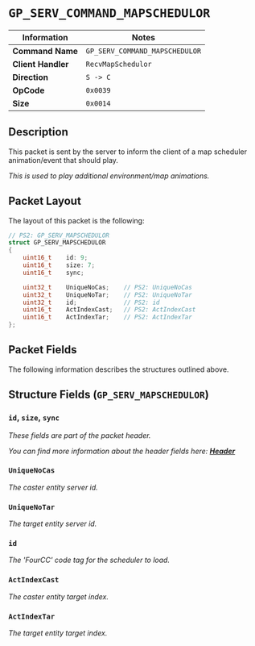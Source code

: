 # `GP_SERV_COMMAND_MAPSCHEDULOR`

| Information               | Notes |
|---                        |---    |
| **Command Name**          | `GP_SERV_COMMAND_MAPSCHEDULOR` |
| **Client Handler**        | `RecvMapSchedulor` |
| **Direction**             | `S -> C` |
| **OpCode**                | `0x0039` |
| **Size**                  | `0x0014` |

## Description

This packet is sent by the server to inform the client of a map scheduler animation/event that should play.

_This is used to play additional environment/map animations._

## Packet Layout

The layout of this packet is the following:

```cpp
// PS2: GP_SERV_MAPSCHEDULOR
struct GP_SERV_MAPSCHEDULOR
{
    uint16_t    id: 9;
    uint16_t    size: 7;
    uint16_t    sync;

    uint32_t    UniqueNoCas;    // PS2: UniqueNoCas
    uint32_t    UniqueNoTar;    // PS2: UniqueNoTar
    uint32_t    id;             // PS2: id
    uint16_t    ActIndexCast;   // PS2: ActIndexCast
    uint16_t    ActIndexTar;    // PS2: ActIndexTar
};
```

## Packet Fields

The following information describes the structures outlined above.

## Structure Fields (`GP_SERV_MAPSCHEDULOR`)

### `id`, `size`, `sync`

_These fields are part of the packet header._

_You can find more information about the header fields here: [**Header**](/world/HEADER.md)_

### `UniqueNoCas`

_The caster entity server id._

### `UniqueNoTar`

_The target entity server id._

### `id`

_The 'FourCC' code tag for the scheduler to load._

### `ActIndexCast`

_The caster entity target index._

### `ActIndexTar`

_The target entity target index._
